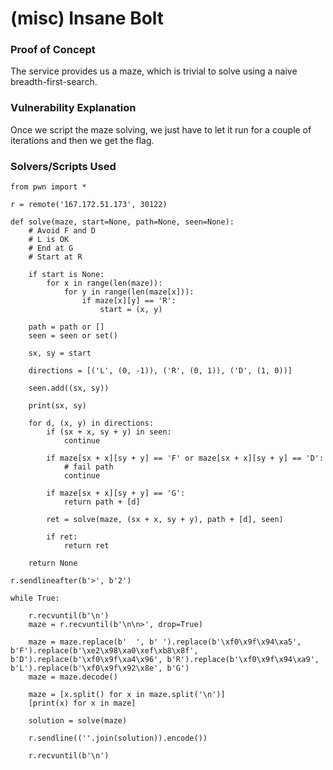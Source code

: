 # (misc) Insane Bolt

### Proof of Concept

The service provides us a maze, which is trivial to solve using a naive breadth-first-search.

### Vulnerability Explanation

Once we script the maze solving, we just have to let it run for a couple of iterations and then we get the flag.

### Solvers/Scripts Used

```python3
from pwn import *

r = remote('167.172.51.173', 30122)

def solve(maze, start=None, path=None, seen=None):
    # Avoid F and D
    # L is OK
    # End at G
    # Start at R

    if start is None:        
        for x in range(len(maze)):
            for y in range(len(maze[x])):
                if maze[x][y] == 'R':
                    start = (x, y)

    path = path or []
    seen = seen or set()

    sx, sy = start

    directions = [('L', (0, -1)), ('R', (0, 1)), ('D', (1, 0))]

    seen.add((sx, sy))

    print(sx, sy)

    for d, (x, y) in directions:
        if (sx + x, sy + y) in seen:
            continue

        if maze[sx + x][sy + y] == 'F' or maze[sx + x][sy + y] == 'D':
            # fail path
            continue
            
        if maze[sx + x][sy + y] == 'G':
            return path + [d]

        ret = solve(maze, (sx + x, sy + y), path + [d], seen)

        if ret:
            return ret

    return None

r.sendlineafter(b'>', b'2')

while True:

    r.recvuntil(b'\n')
    maze = r.recvuntil(b'\n\n>', drop=True)

    maze = maze.replace(b'  ', b' ').replace(b'\xf0\x9f\x94\xa5', b'F').replace(b'\xe2\x98\xa0\xef\xb8\x8f', b'D').replace(b'\xf0\x9f\xa4\x96', b'R').replace(b'\xf0\x9f\x94\xa9', b'L').replace(b'\xf0\x9f\x92\x8e', b'G')
    maze = maze.decode()

    maze = [x.split() for x in maze.split('\n')]
    [print(x) for x in maze]

    solution = solve(maze)

    r.sendline((''.join(solution)).encode())

    r.recvuntil(b'\n')
```
